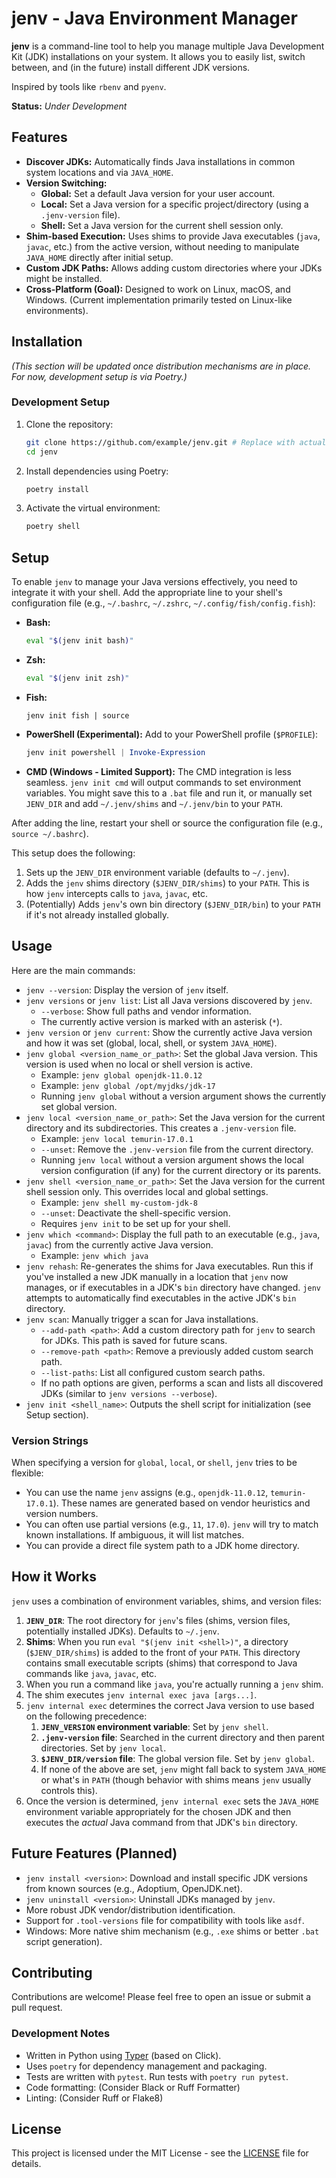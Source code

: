 # jenv - Java Environment Manager

**jenv** is a command-line tool to help you manage multiple Java Development Kit (JDK) installations on your system. It allows you to easily list, switch between, and (in the future) install different JDK versions.

Inspired by tools like `rbenv` and `pyenv`.

**Status:** _Under Development_

## Features

*   **Discover JDKs:** Automatically finds Java installations in common system locations and via `JAVA_HOME`.
*   **Version Switching:**
    *   **Global:** Set a default Java version for your user account.
    *   **Local:** Set a Java version for a specific project/directory (using a `.jenv-version` file).
    *   **Shell:** Set a Java version for the current shell session only.
*   **Shim-based Execution:** Uses shims to provide Java executables (`java`, `javac`, etc.) from the active version, without needing to manipulate `JAVA_HOME` directly after initial setup.
*   **Custom JDK Paths:** Allows adding custom directories where your JDKs might be installed.
*   **Cross-Platform (Goal):** Designed to work on Linux, macOS, and Windows. (Current implementation primarily tested on Linux-like environments).

## Installation

_(This section will be updated once distribution mechanisms are in place. For now, development setup is via Poetry.)_

### Development Setup

1.  Clone the repository:
    ```bash
    git clone https://github.com/example/jenv.git # Replace with actual URL
    cd jenv
    ```
2.  Install dependencies using Poetry:
    ```bash
    poetry install
    ```
3.  Activate the virtual environment:
    ```bash
    poetry shell
    ```

## Setup

To enable `jenv` to manage your Java versions effectively, you need to integrate it with your shell. Add the appropriate line to your shell's configuration file (e.g., `~/.bashrc`, `~/.zshrc`, `~/.config/fish/config.fish`):

*   **Bash:**
    ```bash
    eval "$(jenv init bash)"
    ```
*   **Zsh:**
    ```bash
    eval "$(jenv init zsh)"
    ```
*   **Fish:**
    ```fish
    jenv init fish | source
    ```
*   **PowerShell (Experimental):** Add to your PowerShell profile (`$PROFILE`):
    ```powershell
    jenv init powershell | Invoke-Expression
    ```
*   **CMD (Windows - Limited Support):**
    The CMD integration is less seamless. `jenv init cmd` will output commands to set environment variables. You might save this to a `.bat` file and run it, or manually set `JENV_DIR` and add `~/.jenv/shims` and `~/.jenv/bin` to your `PATH`.

After adding the line, restart your shell or source the configuration file (e.g., `source ~/.bashrc`).

This setup does the following:
1.  Sets up the `JENV_DIR` environment variable (defaults to `~/.jenv`).
2.  Adds the `jenv` shims directory (`$JENV_DIR/shims`) to your `PATH`. This is how `jenv` intercepts calls to `java`, `javac`, etc.
3.  (Potentially) Adds `jenv`'s own bin directory (`$JENV_DIR/bin`) to your `PATH` if it's not already installed globally.

## Usage

Here are the main commands:

*   `jenv --version`: Display the version of `jenv` itself.
*   `jenv versions` or `jenv list`: List all Java versions discovered by `jenv`.
    *   `--verbose`: Show full paths and vendor information.
    *   The currently active version is marked with an asterisk (`*`).
*   `jenv version` or `jenv current`: Show the currently active Java version and how it was set (global, local, shell, or system `JAVA_HOME`).
*   `jenv global <version_name_or_path>`: Set the global Java version. This version is used when no local or shell version is active.
    *   Example: `jenv global openjdk-11.0.12`
    *   Example: `jenv global /opt/myjdks/jdk-17`
    *   Running `jenv global` without a version argument shows the currently set global version.
*   `jenv local <version_name_or_path>`: Set the Java version for the current directory and its subdirectories. This creates a `.jenv-version` file.
    *   Example: `jenv local temurin-17.0.1`
    *   `--unset`: Remove the `.jenv-version` file from the current directory.
    *   Running `jenv local` without a version argument shows the local version configuration (if any) for the current directory or its parents.
*   `jenv shell <version_name_or_path>`: Set the Java version for the current shell session only. This overrides local and global settings.
    *   Example: `jenv shell my-custom-jdk-8`
    *   `--unset`: Deactivate the shell-specific version.
    *   Requires `jenv init` to be set up for your shell.
*   `jenv which <command>`: Display the full path to an executable (e.g., `java`, `javac`) from the currently active Java version.
    *   Example: `jenv which java`
*   `jenv rehash`: Re-generates the shims for Java executables. Run this if you've installed a new JDK manually in a location that `jenv` now manages, or if executables in a JDK's `bin` directory have changed. `jenv` attempts to automatically find executables in the active JDK's `bin` directory.
*   `jenv scan`: Manually trigger a scan for Java installations.
    *   `--add-path <path>`: Add a custom directory path for `jenv` to search for JDKs. This path is saved for future scans.
    *   `--remove-path <path>`: Remove a previously added custom search path.
    *   `--list-paths`: List all configured custom search paths.
    *   If no path options are given, performs a scan and lists all discovered JDKs (similar to `jenv versions --verbose`).
*   `jenv init <shell_name>`: Outputs the shell script for initialization (see Setup section).

### Version Strings

When specifying a version for `global`, `local`, or `shell`, `jenv` tries to be flexible:
*   You can use the name `jenv` assigns (e.g., `openjdk-11.0.12`, `temurin-17.0.1`). These names are generated based on vendor heuristics and version numbers.
*   You can often use partial versions (e.g., `11`, `17.0`). `jenv` will try to match known installations. If ambiguous, it will list matches.
*   You can provide a direct file system path to a JDK home directory.

## How it Works

`jenv` uses a combination of environment variables, shims, and version files:

1.  **`JENV_DIR`**: The root directory for `jenv`'s files (shims, version files, potentially installed JDKs). Defaults to `~/.jenv`.
2.  **Shims**: When you run `eval "$(jenv init <shell>)"`, a directory (`$JENV_DIR/shims`) is added to the front of your `PATH`. This directory contains small executable scripts (shims) that correspond to Java commands like `java`, `javac`, etc.
3.  When you run a command like `java`, you're actually running a `jenv` shim.
4.  The shim executes `jenv internal exec java [args...]`.
5.  `jenv internal exec` determines the correct Java version to use based on the following precedence:
    1.  **`JENV_VERSION` environment variable**: Set by `jenv shell`.
    2.  **`.jenv-version` file**: Searched in the current directory and then parent directories. Set by `jenv local`.
    3.  **`$JENV_DIR/version` file**: The global version file. Set by `jenv global`.
    4.  If none of the above are set, `jenv` might fall back to system `JAVA_HOME` or what's in `PATH` (though behavior with shims means `jenv` usually controls this).
6.  Once the version is determined, `jenv internal exec` sets the `JAVA_HOME` environment variable appropriately for the chosen JDK and then executes the *actual* Java command from that JDK's `bin` directory.

## Future Features (Planned)

*   `jenv install <version>`: Download and install specific JDK versions from known sources (e.g., Adoptium, OpenJDK.net).
*   `jenv uninstall <version>`: Uninstall JDKs managed by `jenv`.
*   More robust JDK vendor/distribution identification.
*   Support for `.tool-versions` file for compatibility with tools like `asdf`.
*   Windows: More native shim mechanism (e.g., `.exe` shims or better `.bat` script generation).

## Contributing

Contributions are welcome! Please feel free to open an issue or submit a pull request.

### Development Notes

*   Written in Python using [Typer](https://typer.tiangolo.com/) (based on Click).
*   Uses `poetry` for dependency management and packaging.
*   Tests are written with `pytest`. Run tests with `poetry run pytest`.
*   Code formatting: (Consider Black or Ruff Formatter)
*   Linting: (Consider Ruff or Flake8)

## License

This project is licensed under the MIT License - see the [LICENSE](LICENSE) file for details.
